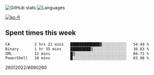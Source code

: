 ![GitHub stats](https://github-readme-stats.vercel.app/api?username=emipa606&theme=github_dark&show_icons=true) 
![Languages](https://github-readme-stats.vercel.app/api/top-langs/?username=emipa606&theme=github_dark&layout=compact)

[![ko-fi](https://ko-fi.com/img/githubbutton_sm.svg)](https://ko-fi.com/G2G55DDYD)

## Spent times this week
<!--START_SECTION:waka-->

```txt
C#           2 hrs 21 mins   █████████████▓░░░░░░░░░░░   54.49 %
Binary       1 hr 35 mins    █████████▒░░░░░░░░░░░░░░░   36.83 %
XML          12 mins         █▒░░░░░░░░░░░░░░░░░░░░░░░   04.71 %
PowerShell   10 mins         █░░░░░░░░░░░░░░░░░░░░░░░░   03.98 %
```

<!--END_SECTION:waka-->


26012022/8690260
